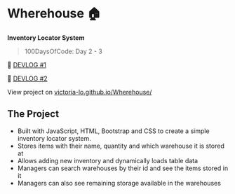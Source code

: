 # Wherehouse :house:
**Inventory Locator System**
> 100DaysOfCode: Day 2 - 3

📝 [DEVLOG #1](https://medium.com/@victoria2666/100-days-of-code-day-2-of-100-c1103129832c)

📝 [DEVLOG #2](https://medium.com/@victoria2666/100-days-of-code-day-3-of-100-d2141c4e7932)

View project on [victoria-lo.github.io/Wherehouse/](https://victoria-lo.github.io/Wherehouse/)

## The Project
- Built with JavaScript, HTML, Bootstrap and CSS to create a simple inventory locator system.
- Stores items with their name, quantity and which warehouse it is stored at
- Allows adding new inventory and dynamically loads table data
- Managers can search warehouses by their id and see the items stored in it
- Managers can also see remaining storage available in the warehouses
